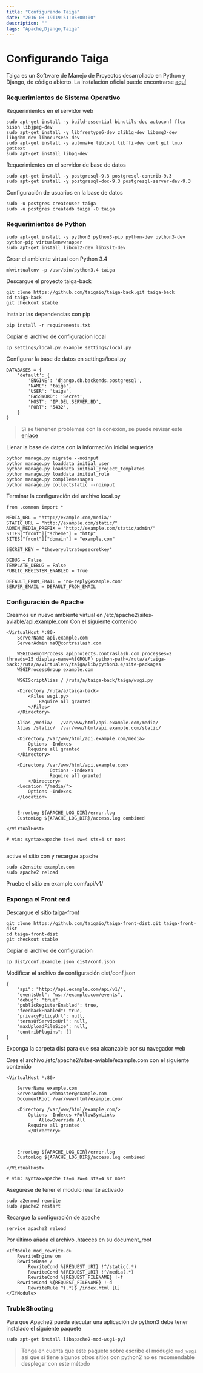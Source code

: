 ```yaml
---
title: "Configurando Taiga"
date: "2016-08-19T19:51:05+00:00"
description: ""
tags: "Apache,Django,Taiga"
---
```

# Configurando Taiga

Taiga es un Software de Manejo de Proyectos desarrollado en Python y Django, de código abierto. La instalación oficial puede encontrarse [aquí](http://taigaio.github.io/taiga-doc/dist/setup-production.html)

### Requerimientos de Sistema Operativo
Requerimientos en el servidor web
```
sudo apt-get install -y build-essential binutils-doc autoconf flex bison libjpeg-dev
sudo apt-get install -y libfreetype6-dev zlib1g-dev libzmq3-dev libgdbm-dev libncurses5-dev
sudo apt-get install -y automake libtool libffi-dev curl git tmux gettext
sudo apt-get install libpq-dev
```

Requerimientos en el servidor de base de datos

```
sudo apt-get install -y postgresql-9.3 postgresql-contrib-9.3
sudo apt-get install -y postgresql-doc-9.3 postgresql-server-dev-9.3
```

Configuración de usuarios en la base de datos
```
sudo -u postgres createuser taiga
sudo -u postgres createdb taiga -O taiga
```

### Requerimientos de Python
```
sudo apt-get install -y python3 python3-pip python-dev python3-dev python-pip virtualenvwrapper
sudo apt-get install libxml2-dev libxslt-dev
```

Crear el ambiente virtual con Python 3.4
```
mkvirtualenv -p /usr/bin/python3.4 taiga
```

Descargue el proyecto taiga-back
```
git clone https://github.com/taigaio/taiga-back.git taiga-back
cd taiga-back
git checkout stable
```

Instalar las dependencias con pip
```
pip install -r requirements.txt
```

Copiar el archivo de configuracion local

```
cp settings/local.py.example settings/local.py
```

Configurar la base de datos en settings/local.py

```
DATABASES = {
    'default': {
        'ENGINE': 'django.db.backends.postgresql',
        'NAME': 'taiga',
        'USER': 'taiga',
        'PASSWORD': 'Secret',
        'HOST': 'IP.DEL.SERVER.BD',
        'PORT': '5432',
    }
}
```

> Si se tienenen problemas con la conexión, se puede revisar este [enlace ]( http://www.cyberciti.biz/tips/postgres-allow-remote-access-tcp-connection.html)

Llenar la base de datos con la información inicial requerida
```
python manage.py migrate --noinput
python manage.py loaddata initial_user
python manage.py loaddata initial_project_templates
python manage.py loaddata initial_role
python manage.py compilemessages
python manage.py collectstatic --noinput
```

Terminar la configuración del archivo local.py
```
from .common import *

MEDIA_URL = "http://example.com/media/"
STATIC_URL = "http://example.com/static/"
ADMIN_MEDIA_PREFIX = "http://example.com/static/admin/"
SITES["front"]["scheme"] = "http"
SITES["front"]["domain"] = "example.com"

SECRET_KEY = "theveryultratopsecretkey"

DEBUG = False
TEMPLATE_DEBUG = False
PUBLIC_REGISTER_ENABLED = True

DEFAULT_FROM_EMAIL = "no-reply@example.com"
SERVER_EMAIL = DEFAULT_FROM_EMAIL
```

### Configuración de Apache
Creamos un nuevo ambiente virtual en /etc/apache2/sites-aviable/api.example.com
Con el siguiente contenido
```
<VirtualHost *:80>
    ServerName api.example.com
    ServerAdmin ma0@contraslash.com

    WSGIDaemonProcess apiprojects.contraslash.com processes=2 threads=15 display-name=%{GROUP} python-path=/ruta/a/taiga-back:/ruta/a/virtualenv/taiga/lib/python3.4/site-packages
    WSGIProcessGroup example.com

    WSGIScriptAlias / /ruta/a/taiga-back/taiga/wsgi.py

    <Directory /ruta/a/taiga-back>
        <Files wsgi.py>
            Require all granted
        </Files>
    </Directory>

    Alias /media/   /var/www/html/api.example.com/media/
    Alias /static/  /var/www/html/api.example.com/static/

    <Directory /var/www/html/api.example.com/media>
        Options -Indexes
        Require all granted
    </Directory>

    <Directory /var/www/html/api.example.com>
                Options -Indexes
                Require all granted
        </Directory>
    <Location "/media/">
        Options -Indexes
    </Location>


    ErrorLog ${APACHE_LOG_DIR}/error.log
    CustomLog ${APACHE_LOG_DIR}/access.log combined

</VirtualHost>

# vim: syntax=apache ts=4 sw=4 sts=4 sr noet


```

active el sitio con y recargue apache
```
sudo a2ensite example.com
sudo apache2 reload
```

Pruebe el sitio en example.com/api/v1/

### Exponga el Front end

Descargue el sitio taiga-front
```
git clone https://github.com/taigaio/taiga-front-dist.git taiga-front-dist
cd taiga-front-dist
git checkout stable
```

Copiar el archivo de configuración
```
cp dist/conf.example.json dist/conf.json
```

Modificar el archivo de configuración dist/conf.json
```
{
    "api": "http://api.example.com/api/v1/",
    "eventsUrl": "ws://example.com/events",
    "debug": "true",
    "publicRegisterEnabled": true,
    "feedbackEnabled": true,
    "privacyPolicyUrl": null,
    "termsOfServiceUrl": null,
    "maxUploadFileSize": null,
    "contribPlugins": []
}
```

Exponga la carpeta dist para que sea alcanzable por su navegador web

Cree el archivo /etc/apache2/sites-aviable/example.com
con el siguiente contenido
```
<VirtualHost *:80>

    ServerName example.com
    ServerAdmin webmaster@example.com
    DocumentRoot /var/www/html/example.com/

    <Directory /var/www/html/example.com/>
        Options -Indexes +FollowSymLinks
            AllowOverride All
        Require all granted
        </Directory>



    ErrorLog ${APACHE_LOG_DIR}/error.log
    CustomLog ${APACHE_LOG_DIR}/access.log combined

</VirtualHost>

# vim: syntax=apache ts=4 sw=4 sts=4 sr noet
```

Asegúrese de tener el modulo rewrite activado

```
sudo a2enmod rewrite
sudo apache2 restart
```

Recargue la configuración de apache
```
service apache2 reload
```

Por último añada el archivo .htacces en su document_root

```
<IfModule mod_rewrite.c>    
    RewriteEngine on
    RewriteBase /
        RewriteCond %{REQUEST_URI} !^/static(.*)
        RewriteCond %{REQUEST_URI} !^/media(.*)
        RewriteCond %{REQUEST_FILENAME} !-f
    RewriteCond %{REQUEST_FILENAME} !-d
        RewriteRule ^(.*)$ /index.html [L]
</IfModule>
```


### TrubleShooting
Para que Apache2 pueda ejecutar una aplicación de python3 debe tener instalado el siguiente paquete

```
sudo apt-get install libapache2-mod-wsgi-py3
```

> Tenga en cuenta que este paquete sobre escribe el móduglo `mod_wsgi` así que si tiene algunos otros sitios con python2 no es recomendable desplegar con este método

